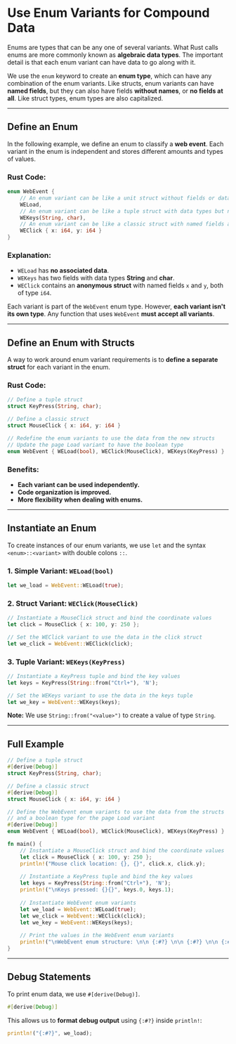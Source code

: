 # Use Enum Variants for Compound Data


Enums are types that can be any one of several variants. What Rust calls enums are more commonly known as **algebraic data types**. The important detail is that each enum variant can have data to go along with it.

We use the `enum` keyword to create an **enum type**, which can have any combination of the enum variants. Like structs, enum variants can have **named fields**, but they can also have fields **without names**, or **no fields at all**. Like struct types, enum types are also capitalized.

---

## Define an Enum

In the following example, we define an enum to classify a **web event**. Each variant in the enum is independent and stores different amounts and types of values.

### Rust Code:
```rust
enum WebEvent {
    // An enum variant can be like a unit struct without fields or data types
    WELoad,
    // An enum variant can be like a tuple struct with data types but no named fields
    WEKeys(String, char),
    // An enum variant can be like a classic struct with named fields and their data types
    WEClick { x: i64, y: i64 }
}
```

### Explanation:
- `WELoad` has **no associated data**.
- `WEKeys` has two fields with data types **String** and **char**.
- `WEClick` contains an **anonymous struct** with named fields `x` and `y`, both of type `i64`.

Each variant is part of the `WebEvent` enum type. However, **each variant isn't its own type**. Any function that uses `WebEvent` **must accept all variants**.

---

## Define an Enum with Structs

A way to work around enum variant requirements is to **define a separate struct** for each variant in the enum.

### Rust Code:
```rust
// Define a tuple struct
struct KeyPress(String, char);

// Define a classic struct
struct MouseClick { x: i64, y: i64 }

// Redefine the enum variants to use the data from the new structs
// Update the page Load variant to have the boolean type
enum WebEvent { WELoad(bool), WEClick(MouseClick), WEKeys(KeyPress) }
```

### Benefits:
- **Each variant can be used independently.**
- **Code organization is improved.**
- **More flexibility when dealing with enums.**

---

## Instantiate an Enum

To create instances of our enum variants, we use `let` and the syntax `<enum>::<variant>` with double colons `::`.

### 1. Simple Variant: `WELoad(bool)`
```rust
let we_load = WebEvent::WELoad(true);
```

### 2. Struct Variant: `WEClick(MouseClick)`
```rust
// Instantiate a MouseClick struct and bind the coordinate values
let click = MouseClick { x: 100, y: 250 };

// Set the WEClick variant to use the data in the click struct
let we_click = WebEvent::WEClick(click);
```

### 3. Tuple Variant: `WEKeys(KeyPress)`
```rust
// Instantiate a KeyPress tuple and bind the key values
let keys = KeyPress(String::from("Ctrl+"), 'N');

// Set the WEKeys variant to use the data in the keys tuple
let we_key = WebEvent::WEKeys(keys);
```

**Note:** We use `String::from("<value>")` to create a value of type `String`.

---

## Full Example

```rust
// Define a tuple struct
#[derive(Debug)]
struct KeyPress(String, char);

// Define a classic struct
#[derive(Debug)]
struct MouseClick { x: i64, y: i64 }

// Define the WebEvent enum variants to use the data from the structs
// and a boolean type for the page Load variant
#[derive(Debug)]
enum WebEvent { WELoad(bool), WEClick(MouseClick), WEKeys(KeyPress) }

fn main() {
    // Instantiate a MouseClick struct and bind the coordinate values
    let click = MouseClick { x: 100, y: 250 };
    println!("Mouse click location: {}, {}", click.x, click.y);
        
    // Instantiate a KeyPress tuple and bind the key values
    let keys = KeyPress(String::from("Ctrl+"), 'N');
    println!("\nKeys pressed: {}{}", keys.0, keys.1);
        
    // Instantiate WebEvent enum variants
    let we_load = WebEvent::WELoad(true);
    let we_click = WebEvent::WEClick(click);
    let we_key = WebEvent::WEKeys(keys);
        
    // Print the values in the WebEvent enum variants
    println!("\nWebEvent enum structure: \n\n {:#?} \n\n {:#?} \n\n {:#?}", we_load, we_click, we_key);
}
```

---

## Debug Statements

To print enum data, we use `#[derive(Debug)]`.

```rust
#[derive(Debug)]
```

This allows us to **format debug output** using `{:#?}` inside `println!`:

```rust
println!("{:#?}", we_load);
```

